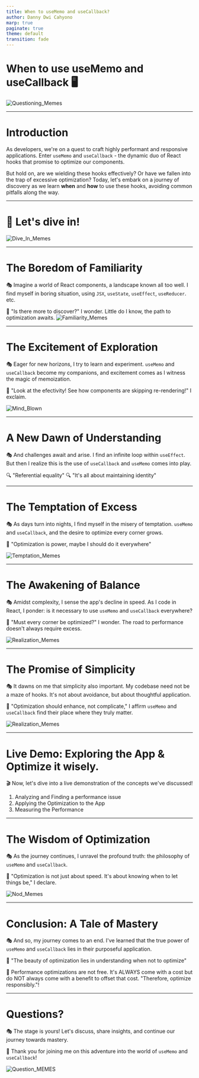 ```yaml
---
title: When to useMemo and useCallback?
author: Danny Dwi Cahyono 
marp: true
paginate: true
theme: default
transition: fade
---
```


# When to use useMemo and useCallback 🖥

![Questioning_Memes](https://media.tenor.com/3qErfSDAKhYAAAAC/confused-jackie-chan.gif)

---
# Introduction

As developers, we're on a quest to craft highly performant and responsive applications. Enter `useMemo` and `useCallback` - the dynamic duo of React hooks that promise to optimize our components.

But hold on, are we wielding these hooks effectively? Or have we fallen into the trap of excessive optimization? Today, let's embark on a journey of discovery as we learn **when** and **how** to use these hooks, avoiding common pitfalls along the way.

---


# 🎥 Let's dive in!

![Dive_In_Memes](https://i.imgflip.com/2ia12b.jpg)


---

# The Boredom of Familiarity

🎭 Imagine a world of React components, a landscape known all too well. I find myself in boring situation, using `JSX`, `useState`, `useEffect`, `useReducer`. etc.

🎤 "Is there more to discover?" I wonder. Little do I know, the path to optimization awaits.
![Familiarity_Memes](https://media.tenor.com/s8hIm9KshIAAAAAd/theres-something-very-familiar-about-all-this-deja-vu.gif)

---

# The Excitement of Exploration

🎭 Eager for new horizons, I try to learn and experiment. `useMemo` and `useCallback` become my companions, and excitement comes as I witness the magic of memoization.

🎤 "Look at the efectivity! See how components are skipping re-rendering!" I exclaim.

![Mind_Blown](https://media.tenor.com/bD9vHNiR1rQAAAAd/boom-mind-blown.gif)

---

# A New Dawn of Understanding

🎭 And challenges await and arise. I find an infinite loop within `useEffect`. But then I realize this is the use of `useCallback` and `useMemo` comes into play.

🔍 "Referential equality" 
🔍 "It's all about maintaining identity"

---

# The Temptation of Excess

🎭 As days turn into nights, I find myself in the misery of temptation. `useMemo` and `useCallback`, and the desire to optimize every corner grows.

🎤 "Optimization is power, maybe I should do it everywhere"

![Temptation_Memes](https://media.tenor.com/A0sln2WiUTwAAAAd/the-temptations.gif)

---

# The Awakening of Balance

🎭 Amidst complexity, I sense the app's decline in speed. As I code in React, I ponder: is it necessary to use `useMemo` and `useCallback` everywhere?

🤔 "Must every corner be optimized?" I wonder. The road to performance doesn't always require excess.

![Realization_Memes](https://media.tenor.com/nFmROc_Ptw0AAAAC/shook-muppet.gif)

---

# The Promise of Simplicity

🎭 It dawns on me that simplicity also important. My codebase need not be a maze of hooks. It's not about avoidance, but about thoughtful application.

🎤 "Optimization should enhance, not complicate," I affirm `useMemo` and `useCallback` find their place where they truly matter.

![Realization_Memes](https://media.tenor.com/nFmROc_Ptw0AAAAC/shook-muppet.gif)

---

# Live Demo: Exploring the App & Optimize it wisely.

🎬 Now, let's dive into a live demonstration of the concepts we've discussed!

1. Analyzing and Finding a performance issue
2. Applying the Optimization to the App
3. Measuring the Performance

---

# The Wisdom of Optimization

🎭 As the journey continues, I unravel the profound truth: the philosophy of `useMemo` and `useCallback`.

🎤 "Optimization is not just about speed. It's about knowing when to let things be," I declare.

![Nod_Memes](https://media.tenor.com/n2n-ogXgUoUAAAAC/yes-nodding.gif)

---


# Conclusion: A Tale of Mastery

🎭 And so, my journey comes to an end. I've learned that the true power of `useMemo` and `useCallback` lies in their purposeful application.

🎤 "The beauty of optimization lies in understanding when not to optimize" 

🎤 Performance optimizations are not free. It's ALWAYS come with a cost but do NOT always come with a benefit to offset that cost. "Therefore, optimize responsibly."!


---

# Questions?

🎭 The stage is yours! Let's discuss, share insights, and continue our journey towards mastery.

🎤 Thank you for joining me on this adventure into the world of `useMemo` and `useCallback`!

![Question_MEMES](https://media.tenor.com/6DUyjTKrrwAAAAAC/bh187-spongebob.gif)
